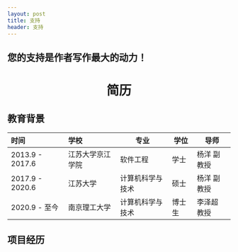 ```yaml
---
layout: post
title: 支持
header: 支持
---
```


您的支持是作者写作最大的动力！
------------------------------
# <center>简历</center>

## 教育背景

| 时间            | 学校             | 专业             | 学位   | 导师        |
| :-------------- | :--------------- | ---------------- | ------ | ----------- |
| 2013.9 - 2017.6 | 江苏大学京江学院 | 软件工程         | 学士   | 杨洋 副教授 |
| 2017.9 - 2020.6 | 江苏大学         | 计算机科学与技术 | 硕士   | 杨洋 副教授 |
| 2020.9 - 至今   | 南京理工大学     | 计算机科学与技术 | 博士生 | 李泽超 教授 |

## 项目经历
